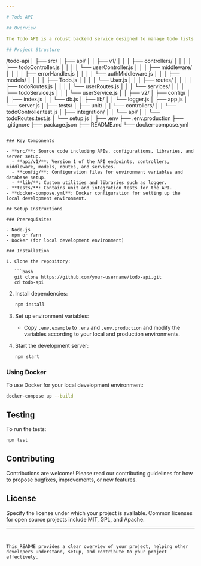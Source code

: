 ```yaml
---

# Todo API

## Overview

The Todo API is a robust backend service designed to manage todo lists for users. It supports user authentication and provides an interface for todo management. The API is built with Node.js and Express, utilizing a structured directory setup to ensure scalability and maintainability.

## Project Structure

```
/todo-api
│
├── src/
│ ├── api/
│ │ ├── v1/
│ │ │ ├── controllers/
│ │ │ │ ├── todoController.js
│ │ │ │ └── userController.js
│ │ │ ├── middleware/
│ │ │ │ ├── errorHandler.js
│ │ │ │ └── authMiddleware.js
│ │ │ ├── models/
│ │ │ │ ├── Todo.js
│ │ │ │ └── User.js
│ │ │ ├── routes/
│ │ │ │ ├── todoRoutes.js
│ │ │ │ └── userRoutes.js
│ │ │ └── services/
│ │ │ ├── todoService.js
│ │ │ └── userService.js
│ │ ├── v2/
│ ├── config/
│ │ ├── index.js
│ │ └── db.js
│ ├── lib/
│ │ └── logger.js
│ ├── app.js
│ └── server.js
│
├── tests/
│ ├── unit/
│ │ └── controllers/
│ │     └── todoController.test.js
│ ├── integration/
│ │ └── api/
│ │     └── todoRoutes.test.js
│ └── setup.js
│
├── .env
├── .env.production
├── .gitignore
├── package.json
├── README.md
└── docker-compose.yml
```

### Key Components

- **src/**: Source code including APIs, configurations, libraries, and server setup.
  - **api/v1/**: Version 1 of the API endpoints, controllers, middleware, models, routes, and services.
  - **config/**: Configuration files for environment variables and database setup.
  - **lib/**: Custom utilities and libraries such as logger.
- **tests/**: Contains unit and integration tests for the API.
- **docker-compose.yml**: Docker configuration for setting up the local development environment.

## Setup Instructions

### Prerequisites

- Node.js
- npm or Yarn
- Docker (for local development environment)

### Installation

1. Clone the repository:

   ```bash
   git clone https://github.com/your-username/todo-api.git
   cd todo-api
   ```

2. Install dependencies:

   ```bash
   npm install
   ```

3. Set up environment variables:

   - Copy `.env.example` to `.env` and `.env.production` and modify the variables according to your local and production environments.

4. Start the development server:
   ```bash
   npm start
   ```

### Using Docker

To use Docker for your local development environment:

```bash
docker-compose up --build
```

## Testing

To run the tests:

```bash
npm test
```

## Contributing

Contributions are welcome! Please read our contributing guidelines for how to propose bugfixes, improvements, or new features.

## License

Specify the license under which your project is available. Common licenses for open source projects include MIT, GPL, and Apache.

---
```


This README provides a clear overview of your project, helping other developers understand, setup, and contribute to your project effectively.
